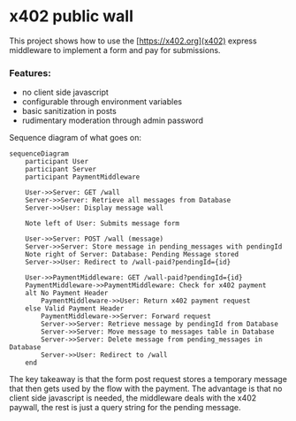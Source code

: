 # x402 public wall

This project shows how to use the [https://x402.org](x402) express middleware to implement a form and pay for submissions.

### Features:
* no client side javascript
* configurable through environment variables
* basic sanitization in posts
* rudimentary moderation through admin password

Sequence diagram of what goes on:

```mermaid
sequenceDiagram
    participant User
    participant Server
    participant PaymentMiddleware

    User->>Server: GET /wall
    Server->>Server: Retrieve all messages from Database
    Server->>User: Display message wall    

    Note left of User: Submits message form

    User->>Server: POST /wall (message)
    Server->>Server: Store message in pending_messages with pendingId
    Note right of Server: Database: Pending Message stored
    Server->>User: Redirect to /wall-paid?pendingId={id}
    
    User->>PaymentMiddleware: GET /wall-paid?pendingId={id}
    PaymentMiddleware->>PaymentMiddleware: Check for x402 payment
    alt No Payment Header
        PaymentMiddleware->>User: Return x402 payment request
    else Valid Payment Header
        PaymentMiddleware->>Server: Forward request
        Server->>Server: Retrieve message by pendingId from Database
        Server->>Server: Move message to messages table in Database
        Server->>Server: Delete message from pending_messages in Database
        Server->>User: Redirect to /wall
    end
```

The key takeaway is that the form post request stores a temporary message that then gets used by the flow with the payment.
The advantage is that no client side javascript is needed, the middleware deals with the x402 paywall, the rest is just a query string for the pending message.